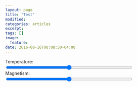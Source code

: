```yaml
---
layout: page
title: "Test"
modified:
categories: articles
excerpt:
tags: []
image:
  feature:
date: 2016-08-16T08:08:50-04:00
---
```




<script type="text/javascript" src="https://ajax.googleapis.com/ajax/libs/jquery/1/jquery.min.js"></script>


<div>
	<label>Temperature: </label><span id="tempdisplay"></span><br><input style="width:400px;" type="range" name="temperature" id="temperature" min="0" max="2" value="1" step="0.001"><br>
	<label>Magnetism: </label><span id="magdisplay"></span><br><input style="width:400px;" type="range" name="magnetism" id="magnetism" min="-3" max="3" value="0" step="0.01"><br>
</div>

<script type="text/javascript" src="/scripts/boltzmann.js"></script>